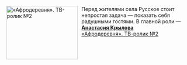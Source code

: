 <!--2025-02-15 11:00:30-->
<div class="yb">
  <div class="rss smaller1 kino_kino"><a href="https://www.kino-teatr.ru/video/46390/" title="«Афродеревня». ТВ-ролик №2"><img src="https://www.kino-teatr.ru/video/0/9/46390/poster.jpg" width="196" height="147" align="left" hspace="5" style="margin: 0px 10px 0px 5px" alt="«Афродеревня». ТВ-ролик №2"/></a>Перед жителями села Русское стоит непростая задача — показать себя радушными гостями. В главной роли — <a href=https://www.kino-teatr.ru/kino/acter/w/ros/451626/bio/ target=_blank><strong>Анастасия Крылова</strong></a> <br><a class="light" href="https://www.kino-teatr.ru/video/46390/">«Афродеревня». ТВ-ролик №2</a></div>
</div>
